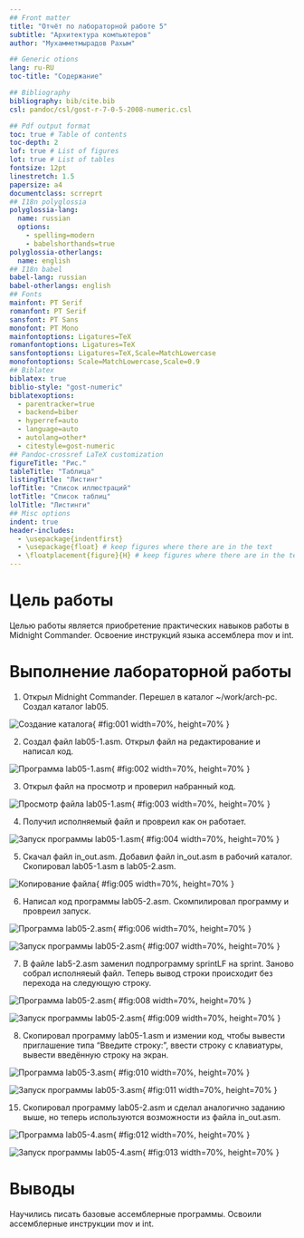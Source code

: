 ```yaml
---
## Front matter
title: "Отчёт по лабораторной работе 5"
subtitle: "Архитектура компьютеров"
author: "Мухамметмырадов Рахым"

## Generic otions
lang: ru-RU
toc-title: "Содержание"

## Bibliography
bibliography: bib/cite.bib
csl: pandoc/csl/gost-r-7-0-5-2008-numeric.csl

## Pdf output format
toc: true # Table of contents
toc-depth: 2
lof: true # List of figures
lot: true # List of tables
fontsize: 12pt
linestretch: 1.5
papersize: a4
documentclass: scrreprt
## I18n polyglossia
polyglossia-lang:
  name: russian
  options:
	- spelling=modern
	- babelshorthands=true
polyglossia-otherlangs:
  name: english
## I18n babel
babel-lang: russian
babel-otherlangs: english
## Fonts
mainfont: PT Serif
romanfont: PT Serif
sansfont: PT Sans
monofont: PT Mono
mainfontoptions: Ligatures=TeX
romanfontoptions: Ligatures=TeX
sansfontoptions: Ligatures=TeX,Scale=MatchLowercase
monofontoptions: Scale=MatchLowercase,Scale=0.9
## Biblatex
biblatex: true
biblio-style: "gost-numeric"
biblatexoptions:
  - parentracker=true
  - backend=biber
  - hyperref=auto
  - language=auto
  - autolang=other*
  - citestyle=gost-numeric
## Pandoc-crossref LaTeX customization
figureTitle: "Рис."
tableTitle: "Таблица"
listingTitle: "Листинг"
lofTitle: "Список иллюстраций"
lotTitle: "Список таблиц"
lolTitle: "Листинги"
## Misc options
indent: true
header-includes:
  - \usepackage{indentfirst}
  - \usepackage{float} # keep figures where there are in the text
  - \floatplacement{figure}{H} # keep figures where there are in the text
---
```


# Цель работы

Целью работы является приобретение практических навыков работы в Midnight Commander. 
Освоение инструкций языка ассемблера mov и int.

# Выполнение лабораторной работы

1. Открыл Midnight Commander. Перешел в каталог ~/work/arch-pc. Создал каталог lab05.

![Создание каталога](image/01.png){ #fig:001 width=70%, height=70% }

2. Создал файл lab05-1.asm. Открыл файл на редактирование и написал код.

![Программа lab05-1.asm](image/02.png){ #fig:002 width=70%, height=70% }

3. Открыл файл на просмотр и проверил набранный код.

![Просмотр файла lab05-1.asm](image/03.png){ #fig:003 width=70%, height=70% }

4. Получил исполняемый файл и провреил как он работает.

![Запуск программы lab05-1.asm](image/04.png){ #fig:004 width=70%, height=70% }

5. Скачал файл in_out.asm. Добавил файл in_out.asm в рабочий каталог. Скопировал lab05-1.asm в lab05-2.asm.

![Копирование файла](image/05.png){ #fig:005 width=70%, height=70% }

6. Написал код программы lab05-2.asm. Скомпилировал программу и провреил запуск.

![Программа lab05-2.asm](image/06.png){ #fig:006 width=70%, height=70% }

![Запуск программы lab05-2.asm](image/07.png){ #fig:007 width=70%, height=70% }

7. В файле lab5-2.asm заменил подпрограмму sprintLF на sprint. Заново собрал исполняеый файл. 
Теперь вывод строки происходит без перехода на следующую строку.

![Программа lab05-2.asm](image/08.png){ #fig:008 width=70%, height=70% }

![Запуск программы lab05-2.asm](image/09.png){ #fig:009 width=70%, height=70% }

8. Скопировал программу lab05-1.asm и измении код, чтобы 
вывести приглашение типа “Введите строку:”, 
ввести строку с клавиатуры, 
вывести введённую строку на экран.

![Программа lab05-3.asm](image/10.png){ #fig:010 width=70%, height=70% }

![Запуск программы lab05-3.asm](image/11.png){ #fig:011 width=70%, height=70% }

15. Скопировал программу lab05-2.asm и сделал аналогично заданию выше, но теперь используются возможности из файла in_out.asm.

![Программа lab05-4.asm](image/12.png){ #fig:012 width=70%, height=70% }

![Запуск программы lab05-4.asm](image/13.png){ #fig:013 width=70%, height=70% }

# Выводы

Научились писать базовые ассемблерные программы. Освоили ассемблерные инструкции mov и int.